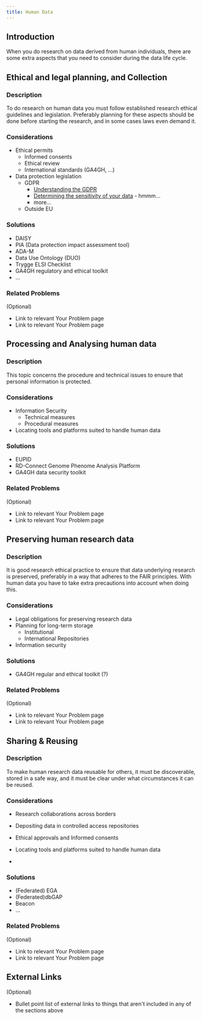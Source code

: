 ```yaml
---
title: Human Data
---
```


## Introduction

When you do research on data derived from human individuals, there are some extra aspects that you need to consider during the data life cycle.  

## Ethical and legal planning, and Collection 

### Description

To do research on human data you must follow established research ethical guidelines and legislation. Preferably planning for these aspects should be done before starting the research, and in some cases laws even demand it.

### Considerations

* Ethical permits
  * Informed consents
  * Ethical review
  * International standards (GA4GH, ...)
* Data protection legislation
  * GDPR
    * [Understanding the GDPR](gdpr)
    * [Determining the sensitivity of your data](personal_data) - hmmm…
    * more...
  * Outside EU


### Solutions
* DAISY
* PIA (Data protection impact assessment tool)
* ADA-M
* Data Use Ontology (DUO)
* Trygge ELSI Checklist
* GA4GH regulatory and ethical toolkit
* ...


### Related Problems
(Optional)
* Link to relevant Your Problem page
* Link to relevant Your Problem page


## Processing and Analysing human data

### Description
This topic concerns the procedure and technical issues to ensure that personal information is protected.

### Considerations

* Information Security
  * Technical measures
  * Procedural measures
* Locating tools and platforms suited to handle human data


### Solutions
* EUPID
* RD-Connect Genome Phenome Analysis Platform
* GA4GH data security toolkit


### Related Problems
(Optional)
* Link to relevant Your Problem page
* Link to relevant Your Problem page


## Preserving human research data

### Description

It is good research ethical practice to ensure that data underlying research is preserved, preferably in a way that adheres to the FAIR principles. With human data you have to take extra precautions into account when doing this.

### Considerations

* Legal obligations for preserving research data
* Planning for long-term storage 
  * Institutional
  * International Repositories
* Information security

### Solutions
* GA4GH regular and ethical toolkit (?)



### Related Problems
(Optional)
* Link to relevant Your Problem page
* Link to relevant Your Problem page


## Sharing & Reusing

### Description
To make human research data reusable for others, it must be discoverable, stored in a safe way, and it must be clear under what circumstances it can be reused.
  
### Considerations

* Research collaborations across borders
* Depositing data in controlled access repositories
* Ethical approvals and Informed consents
* Locating tools and platforms suited to handle human data

* 

### Solutions
* (Federated) EGA
* (Federated)dbGAP
* Beacon
* ...

### Related Problems
(Optional)
* Link to relevant Your Problem page
* Link to relevant Your Problem page

  

## External Links
(Optional)
* Bullet point list of external links to things that aren't included in any of the sections above


